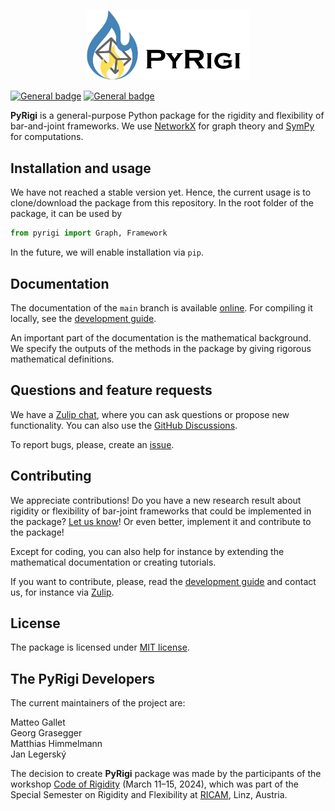 <p align="center">
<img src="assets/icon.jpg" width="260">
</p>

[![General badge](https://img.shields.io/badge/PyRigi-Documentation-blue?style=plastic&link=pyrigi.github.io%2FPyRigi%2F%20)](https://pyrigi.github.io/PyRigi/)
[![General badge](https://img.shields.io/badge/license-MIT-yellow?style=plastic)](LICENSE)

<!-- start-input -->

**PyRigi** is a general-purpose Python package for the rigidity and flexibility of bar-and-joint frameworks.
We use [NetworkX](https://networkx.org/) for graph theory and [SymPy](https://www.sympy.org/) for computations.  

## Installation and usage

We have not reached a stable version yet.
Hence, the current usage is to clone/download the package from this repository.
In the root folder of the package, it can be used by
```python
from pyrigi import Graph, Framework
```
In the future, we will enable installation via `pip`.

## Documentation

The documentation of the `main` branch is available [online](https://pyrigi.github.io/PyRigi/).
For compiling it locally,
see the [development guide](https://pyrigi.github.io/PyRigi/development/howto).

An important part of the documentation is the mathematical background.
We specify the outputs of the methods in the package
by giving rigorous mathematical definitions.

## Questions and feature requests

We have a [Zulip chat](https://pyrigi.zulipchat.com),
where you can ask questions or propose new functionality.
You can also use the [GitHub Discussions](https://github.com/PyRigi/PyRigi/discussions).

To report bugs, please, create an [issue](https://github.com/PyRigi/PyRigi/issues/new/choose).

## Contributing

We appreciate contributions!
Do you have a new research result
about rigidity or flexibility of bar-joint frameworks
that could be implemented in the package?
[Let us know](https://github.com/PyRigi/PyRigi/issues/new/choose)!
Or even better, implement it and contribute to the package!

Except for coding, you can also help for instance
by extending the mathematical documentation or
creating tutorials.

If you want to contribute, please,
read the [development guide](https://pyrigi.github.io/PyRigi/development/howto)
and contact us, for instance via [Zulip](https://pyrigi.zulipchat.com).
## License

The package is licensed under [MIT license](https://github.com/PyRigi/PyRigi/blob/main/LICENSE).

## The PyRigi Developers

The current maintainers of the project are:

Matteo Gallet \
Georg Grasegger \
Matthias Himmelmann \
Jan Legerský

The decision to create **PyRigi** package was made by the participants of the workshop
[Code of Rigidity](https://www.ricam.oeaw.ac.at/specsem/specsem2024/workshop2/)
(March 11–15, 2024), which was part of the 
Special Semester on Rigidity and Flexibility at [RICAM](https://www.oeaw.ac.at/ricam/), Linz, Austria.






